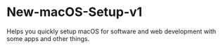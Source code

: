 # New-macOS-Setup-v1
Helps you quickly setup macOS for software and web development with some apps and other things.
